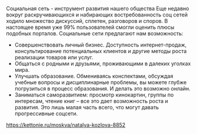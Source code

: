 Социальная сеть - инструмент развития нашего общества
Еще недавно вокруг раскручивающихся и набирающих востребованность соц сетей ходило множество дискуссий, сплетен, разговоров и споров. В настоящее время уже 99% пользователей смогли оценить плюсы подобных порталов. Социальные сети предлагают нам возможность:
- Совершенствовать личный бизнес. Доступность интернет-продаж, консультирование потенциальных клиентов и другие методы роста реализации товаров или услуг.
- Общаться с родными и друзьями, проживающими в далеких уголках мира.
- Улучшать образование. Обмениваясь конспектами, обсуждая учебные вопросы и дисциплинарные проблемы, вы можете глубже погрузиться в процесс образования. И делать это возможно онлайн.
- Заниматься саморазвитием: просмотр кинокартин, группы по интересам, чтение книг – все это дает возможность роста и развития.
Это лишь малая часть всего, что могут давать прогрессивные соцсети.

https://kettonie.ru/moskva/natalya-kozlova-8852
